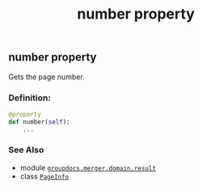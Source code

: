 ﻿---
title: number property
second_title: GroupDocs.Merger for Python via .NET API References
description: 
type: docs
url: /python-net/groupdocs.merger.domain.result/pageinfo/number/
is_root: false
weight: 50
---

## number property


Gets the page number.
### Definition:
```python
@property
def number(self):
    ...
```

### See Also
* module [`groupdocs.merger.domain.result`](../../)
* class [`PageInfo`](/merger/python-net/groupdocs.merger.domain.result/pageinfo)
